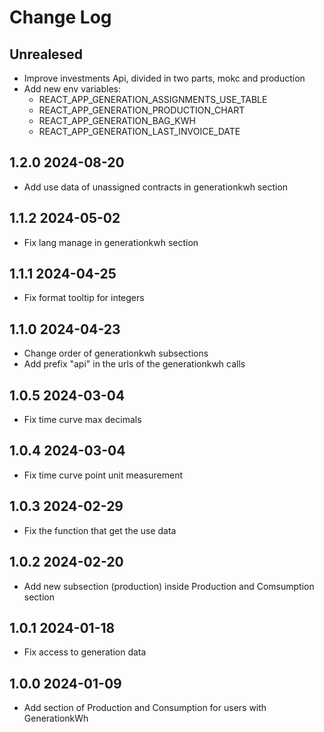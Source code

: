 # Change Log

## Unrealesed
- Improve investments Api, divided in two parts, mokc and production
- Add new env variables:
    - REACT_APP_GENERATION_ASSIGNMENTS_USE_TABLE
    - REACT_APP_GENERATION_PRODUCTION_CHART
    - REACT_APP_GENERATION_BAG_KWH
    - REACT_APP_GENERATION_LAST_INVOICE_DATE 

## 1.2.0 2024-08-20

- Add use data of unassigned contracts in generationkwh section 

## 1.1.2 2024-05-02

- Fix lang manage in generationkwh section

## 1.1.1 2024-04-25

- Fix format tooltip for integers

## 1.1.0 2024-04-23 

- Change order of generationkwh subsections
- Add prefix "api" in the urls of the generationkwh calls

## 1.0.5 2024-03-04

- Fix time curve max decimals

## 1.0.4 2024-03-04

- Fix time curve point unit measurement

## 1.0.3 2024-02-29

- Fix the function that get the use data

## 1.0.2 2024-02-20

- Add new subsection (production) inside Production and Comsumption section

## 1.0.1 2024-01-18

- Fix access to generation data

## 1.0.0 2024-01-09

- Add section of Production and Consumption for users with GenerationkWh
